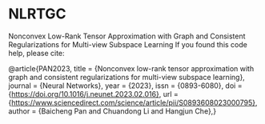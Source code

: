# NLRTGC
Nonconvex Low-Rank Tensor Approximation with Graph and Consistent Regularizations for Multi-view Subspace Learning
If you found this code help, please cite:

@article{PAN2023,
title = {Nonconvex low-rank tensor approximation with graph and consistent regularizations for multi-view subspace learning},
journal = {Neural Networks},
year = {2023},
issn = {0893-6080},
doi = {https://doi.org/10.1016/j.neunet.2023.02.016},
url = {https://www.sciencedirect.com/science/article/pii/S0893608023000795},
author = {Baicheng Pan and Chuandong Li and Hangjun Che},}

